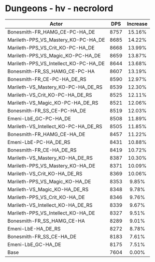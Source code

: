 # Dungeons - hv - necrolord
| Actor | DPS | Increase |
|---|:---:|:---:|
|Bonesmith-FR_HAMG_CE-PC-HA_DE|8757|15.16%|
|Marileth-PPS_VS_Mastery_KO-PC-HA_DE|8685|14.22%|
|Marileth-PPS_VS_Crit_KO-PC-HA_DE|8668|13.99%|
|Marileth-PPS_VS_Magic_KO-PC-HA_DE|8659|13.87%|
|Marileth-PPS_VS_Intellect_KO-PC-HA_DE|8644|13.68%|
|Bonesmith-FR_SS_HAMG_CE-PC-HA|8607|13.19%|
|Bonesmith-FR_CE-PC-HA_DE_RS|8590|12.97%|
|Marileth-VS_Mastery_KO-PC-HA_DE_RS|8539|12.30%|
|Marileth-VS_Crit_KO-PC-HA_DE_RS|8525|12.11%|
|Marileth-VS_Magic_KO-PC-HA_DE_RS|8521|12.06%|
|Bonesmith-FR_SS_CE-PC-HA_DE|8519|12.03%|
|Emeni-LbE_GC-PC-HA_DE|8508|11.89%|
|Marileth-VS_Intellect_KO-PC-HA_DE_RS|8505|11.85%|
|Bonesmith-FR_HAMG_CE-HA_DE|8457|11.22%|
|Emeni-LbE-PC-HA_DE_RS|8431|10.88%|
|Bonesmith-FR_CE-HA_DE_RS|8419|10.72%|
|Marileth-VS_Mastery_KO-HA_DE_RS|8387|10.30%|
|Marileth-PPS_VS_Mastery_KO-HA_DE|8371|10.09%|
|Marileth-VS_Crit_KO-HA_DE_RS|8369|10.06%|
|Marileth-PPS_VS_Magic_KO-HA_DE|8353|9.85%|
|Marileth-VS_Magic_KO-HA_DE_RS|8348|9.78%|
|Marileth-PPS_VS_Crit_KO-HA_DE|8346|9.76%|
|Marileth-VS_Intellect_KO-HA_DE_RS|8339|9.67%|
|Marileth-PPS_VS_Intellect_KO-HA_DE|8327|9.51%|
|Bonesmith-FR_SS_HAMG_CE-HA|8289|9.01%|
|Emeni-LbE-HA_DE_RS|8272|8.78%|
|Bonesmith-FR_SS_CE-HA_DE|8183|7.61%|
|Emeni-LbE_GC-HA_DE|8175|7.51%|
|Base|7604|0.00%|
